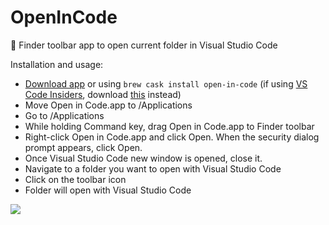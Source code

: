 # OpenInCode
:open_file_folder: Finder toolbar app to open current folder in Visual Studio Code

Installation and usage: 
- [Download app](https://github.com/sozercan/OpenInCode/releases/download/v1.0/OpenInCode.app.zip) or using `brew cask install open-in-code`
(if using [VS Code Insiders](https://code.visualstudio.com/insiders), download [this](https://github.com/sozercan/OpenInCode/releases/download/v1.0/OpenInCodeInsiders.app.zip) instead)
- Move Open in Code.app to /Applications
- Go to /Applications
- While holding Command key, drag Open in Code.app to Finder toolbar
- Right-click Open in Code.app and click Open. When the security dialog prompt appears, click Open.
- Once Visual Studio Code new window is opened, close it.
- Navigate to a folder you want to open with Visual Studio Code
- Click on the toolbar icon
- Folder will open with Visual Studio Code

![](http://i.imgur.com/F5ZrCmS.gif)
